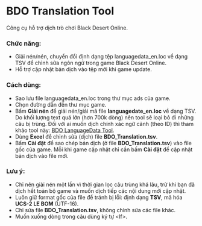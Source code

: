 # BDO Translation Tool
Công cụ hỗ trợ dịch trò chơi Black Desert Online.

### Chức năng: 

* Giải nén/nén, chuyển đổi định dạng tệp languagedata_en.loc về dạng TSV để chỉnh sửa ngôn ngữ trong game Black Desert Online.
* Hỗ trợ cập nhật bản dịch vào tệp mới khi game update.

### Cách dùng:

* Sao lưu file languagedata_en.loc trong thư mục ads của game.
* Chọn đường dẫn đến thư mục game.
* Bấm **Giải nén** để giải nén/giải mã file **languagedate_en.loc** về dạng TSV. Do khối lượng text quá lớn (hơn 700k dòng) nên tool sẽ loại bỏ đi những câu bị trùng. Đối với ai muốn dịch chính xác ngữ cảnh (theo ID) thì tham khảo tool này: [BDO LanguageData Tool](https://github.com/lehieugch68/BDO-LanguageData-Tool).
* Dùng **Excel** để chỉnh sửa (dịch) file **BDO_Translation.tsv**.
* Bấm **Cài đặt** để sao chép bản dịch (ở file **BDO_Translation.tsv**) vào file gốc của game. Mỗi khi game cập nhật chỉ cần bấm **Cài đặt** để cập nhật bản dịch vào file mới.

### Lưu ý: 
* Chỉ nên giải nén một lần vì thời gian lọc câu trùng khá lâu, trừ khi bạn đã dịch hết toàn bộ game và muốn dịch tiếp các nội dung mới cập nhật.
* Luôn giữ format gốc của file để tránh bị lỗi: định dạng **TSV**, mã hóa **UCS-2 LE BOM** (UTF-16).
* Chỉ sửa file **BDO_Translation.tsv**, không chỉnh sửa các file khác.
* Muốn xuống dòng trong câu dùng ký tự \<lf>.
